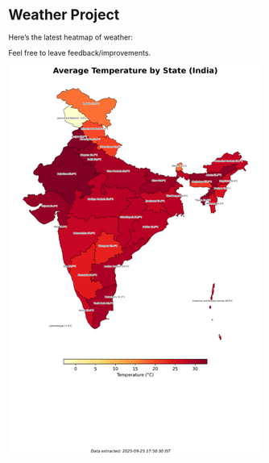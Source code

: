 # Weather Project

Here’s the latest heatmap of weather:

Feel free to leave feedback/improvements.

![India Heatmap](docs/assets/india_heatmap.png?v=D53390)
